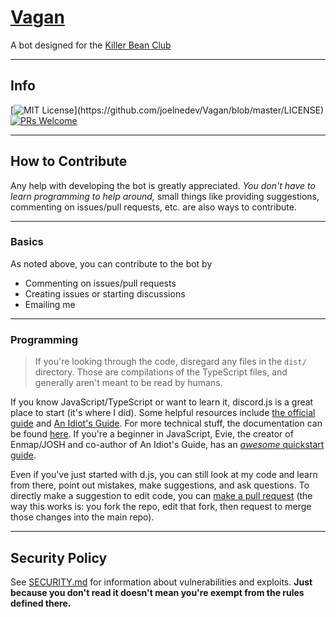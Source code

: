 # [Vagan](https://killer-bean.fandom.com/wiki/Vagan)

A bot designed for the [Killer Bean Club](https://discord.gg/BgGhHUQ)

---

## Info

[![MIT License](https://img.shields.io/apm/l/atomic-design-ui.svg?)](https://github.com/joelnedev/Vagan/blob/master/LICENSE) [![PRs Welcome](https://img.shields.io/badge/PRs-welcome-brightgreen.svg?style=flat-square)](https://github.com/joelnedev/Vagan/#how-to-contribute)

---

## How to Contribute

Any help with developing the bot is greatly appreciated. *You don't have to learn programming to help around,* small things like providing suggestions, commenting on issues/pull requests, etc. are also ways to contribute.

---

### Basics

As noted above, you can contribute to the bot by
- Commenting on issues/pull requests
- Creating issues or starting discussions
- Emailing me

---

### Programming

> If you're looking through the code, disregard any files in the `dist/` directory. Those are compilations of the TypeScript files, and generally aren't meant to be read by humans. 

If you know JavaScript/TypeScript or want to learn it, discord.js is a great place to start (it's where I did). Some helpful resources include [the official guide](https://discordjs.guide) and [An Idiot's Guide](https://anidiots.guide). For more technical stuff, the documentation can be found [here](https://discord.js.org). If you're a beginner in JavaScript, Evie, the creator of Enmap/JOSH and co-author of An Idiot's Guide, has an [*awesome* quickstart guide](https://js.evie.dev).

Even if you've just started with d.js, you can still look at my code and learn from there, point out mistakes, make suggestions, and ask questions. To directly make a suggestion to edit code, you can [make a pull request](https://github.com/joelnedev/Vagan/pulls/new) (the way this works is: you fork the repo, edit that fork, then request to merge those changes into the main repo). 

---

## Security Policy

See [SECURITY.md](https://github.com/joelnedev/Vagan/blob/main/SECURITY.md) for information about vulnerabilities and exploits. **Just because you don't read it doesn't mean you're exempt from the rules defined there.**
